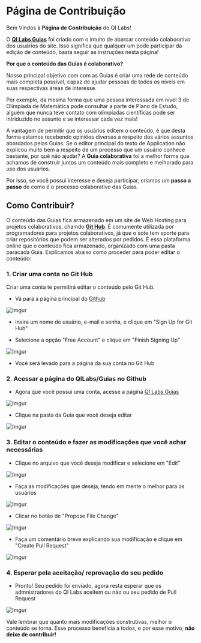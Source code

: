 Página de Contribuição
======================

Bem Vindos à **Página de Contribuição** do QI Labs!

O [**QI Labs Guias**](http://www.qilabs.org/guias) foi criado com o intuito de abarcar conteúdo colaborativo dos usuários do site. Isso significa que qualquer um pode participar da edição de conteúdo, basta seguir as instruções nesta página!

**Por que o conteúdo das Guias é colaborativo?**

Nosso principal objetivo com com as Guias é criar uma rede de conteúdo mais completa possível, capaz de ajudar pessoas de todos os níveis em suas respectivas áreas de interesse. 

Por exemplo, da mesma forma que uma pessoa interessada em nível 3 de Olimpíada de Matemática pode consultar a parte de Plano de Estudo, alguém que nunca teve contato com olimpíadas científicas pode ser intriduzido no assunto e se interessar cada vez mais!

A vantagem de permitir que os usuários editem o conteúdo, é que desta forma estamos recebendo opiniões diversas a respeito dos vários assuntos abordados pelas Guias. Se o editor principal do texto de Application não explicou muito bem a respeito de um processo que um usuário conhece bastante, por quê não ajudar? A **Guia colaborativa** foi a melhor forma que achamos de construir juntos um conteúdo mais completo e melhorado para uso dos usuários.

Por isso, se você possui interesse e deseja participar, criamos um **passo a passo** de como é o processo colaborativo das Guias.

## Como Contribuir?

O conteúdo das Guias fica armazenado em um site de Web Hosting para projetos colaborativos, chamdo [**Git Hub**](github.com). É comumente utilizada por programadores para projetos colaborativos, já que o sote tem sporte para criar repositórios que podem ser alterados por pedidos. É essa plataforma online que o conteúdo fica armazenado, organizado com uma pasta paracada Guia. Explicamos abaixo como proceder para poder editar o conteúdo:

### 1. Criar uma conta no Git Hub

Criar uma conta te permitirá editar o conteúdo pelo Git Hub.

- Vá para a página principal do [Github](https://github.com/)

![Imgur](http://i.imgur.com/5jCZXh9.png?1)

- Insira um nome de usuário, e-mail e senha, e clique em "Sign Up for Git Hub"

- Selecione a opção "Free Account" e clique em "Finish Signing Up"

![Imgur](http://i.imgur.com/iU8wChI.png)

- Você será levado para a página da sua conta no Git Hub

### 2. Acessar a página do QILabs/Guias no Github

- Agora que você possui uma conta, acesse a página [QI Labs Guias](https://github.com/QI-Labs/guias)  

![Imgur](http://i.imgur.com/h1Vu1zr.png)

- Clique na pasta da Guia que você deseja editar

![Imgur](http://i.imgur.com/FqZhEZs.png)

### 3. Editar o conteúdo e fazer as modificações que você achar necessárias

- Clique no arquivo que você deseja modificar e selecione em "Edit"

![Imgur](http://i.imgur.com/VlAKq8V.png)

- Faça as modificações que deseja, tendo em mente o melhor para os usuários

![Imgur](http://i.imgur.com/YdLFV7d.png)

- Clicar no botão de "Propose File Change"

![Imgur](http://i.imgur.com/1NdBe5B.png)

- Faça um comentário breve explicando sua modificação e clique em "Create Pull Request"

![Imgur](http://i.imgur.com/jTRkkk5.png)

### 4. Esperar pela aceitação/ reprovação do seu pedido

- Pronto! Seu pedido foi enviado, agora resta esperar que os admnistradores do QI Labs aceitem ou não ou seu pedido de Pull Request

![Imgur](http://i.imgur.com/w1T1Io7.png)

Vale lembrar que quanto mais modificações construtivas, melhor o conteúdo se torna. Esse processo beneficia a todos, e por esse motivo, **não deixe de contribuir!**
